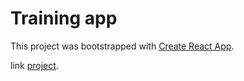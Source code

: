 # Training app

This project was bootstrapped with [Create React App](https://github.com/facebook/create-react-app).

link [project](https://github.com/facebook/create-react-app).
